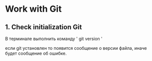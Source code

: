 # Work with Git
 
## 1. Check initialization Git
В терминале выполнить команду ' git version '

если git установлен то появится сообщение о версии файла, иначе будет сообщение об ошибке.